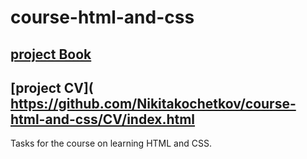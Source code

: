 # course-html-and-css

## [project Book]( https://nikitakochetkov.github.io/course-html-and-css/Book/index.html)

## [project CV]( https://github.com/Nikitakochetkov/course-html-and-css/CV/index.html


Tasks for the course on learning HTML and CSS.
